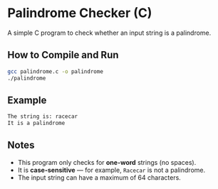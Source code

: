 # Palindrome Checker (C)

A simple C program to check whether an input string is a palindrome.

## How to Compile and Run

```bash
gcc palindrome.c -o palindrome
./palindrome
```

## Example
```bash
The string is: racecar
It is a palindrome
```
## Notes
- This program only checks for **one-word** strings (no spaces).
- It is **case-sensitive** — for example, `Racecar` is not a palindrome.
- The input string can have a maximum of 64 characters.
